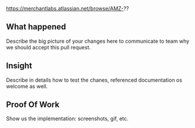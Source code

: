 https://merchantlabs.atlassian.net/browse/AMZ-??
 
## What happened
Describe the big picture of your changes here to communicate to team why we should accept this pull request. 
 
 
## Insight
Describe in details how to test the chanes, referenced documentation os welcome as well.
 

## Proof Of Work
Show us the implementation: screenshots, gif, etc.
 
